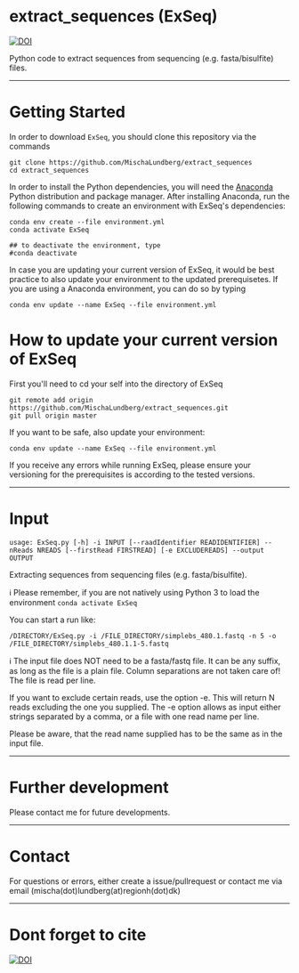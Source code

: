 # extract_sequences (ExSeq)
[![DOI](https://zenodo.org/badge/577435502.svg)](https://zenodo.org/badge/latestdoi/577435502)

Python code to extract sequences from sequencing (e.g. fasta/bisulfite) files.

---

# Getting Started
In order to download `ExSeq`, you should clone this repository via the commands
```  
git clone https://github.com/MischaLundberg/extract_sequences
cd extract_sequences
```

In order to install the Python dependencies, you will need the [Anaconda](https://store.continuum.io/cshop/anaconda/) Python distribution and package manager. After installing Anaconda, run the following commands to create an environment with ExSeq's dependencies:

```
conda env create --file environment.yml
conda activate ExSeq

## to deactivate the environment, type
#conda deactivate
```

In case you are updating your current version of ExSeq, it would be best practice to also update your environment to the updated prerequisetes.
If you are using a Anaconda environment, you can do so by typing
```
conda env update --name ExSeq --file environment.yml
```

# How to update your current version of ExSeq

First you'll need to cd your self into the directory of ExSeq
```
git remote add origin https://github.com/MischaLundberg/extract_sequences.git
git pull origin master
```

If you want to be safe, also update your environment:
```
conda env update --name ExSeq --file environment.yml
```

If you receive any errors while running ExSeq, please ensure your versioning for the prerequisites is according to the tested versions.

---

# Input

```
usage: ExSeq.py [-h] -i INPUT [--raadIdentifier READIDENTIFIER] --nReads NREADS [--firstRead FIRSTREAD] [-e EXCLUDEREADS] --output OUTPUT
```

Extracting sequences from sequencing files (e.g. fasta/bisulfite).

:information_source: Please remember, if you are not natively using Python 3 to load the environment ```conda activate ExSeq```

You can start a run like: 
```
/DIRECTORY/ExSeq.py -i /FILE_DIRECTORY/simplebs_480.1.fastq -n 5 -o /FILE_DIRECTORY/simplebs_480.1.1-5.fastq 
```
:information_source: The input file does NOT need to be a fasta/fastq file. It can be any suffix, as long as the file is a plain file. Column separations are not taken care of! The file is read per line.

If you want to exclude certain reads, use the option -e. This will return N reads excluding the one you supplied. 
The -e option allows as input either strings separated by a comma, or a file with one read name per line.

Please be aware, that the read name supplied has to be the same as in the input file.

---

# Further development

Please contact me for future developments.

---

# Contact

For questions or errors, either create a issue/pullrequest or contact me via email (mischa(dot)lundberg(at)regionh(dot)dk)

---

# Dont forget to cite 

[![DOI](https://zenodo.org/badge/577435502.svg)](https://zenodo.org/badge/latestdoi/577435502)
